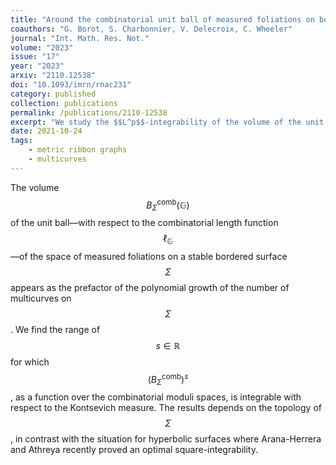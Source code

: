 ```yaml
---
title: "Around the combinatorial unit ball of measured foliations on bordered surfaces"
coauthors: "G. Borot, S. Charbonnier, V. Delecroix, C. Wheeler"
journal: "Int. Math. Res. Not."
volume: "2023"
issue: "17"
year: "2023"
arxiv: "2110.12538"
doi: "10.1093/imrn/rnac231"
category: published
collection: publications
permalink: /publications/2110-12538
excerpt: "We study the $$L^p$$-integrability of the volume of the unit ball in the space of measured foliations."
date: 2021-10-24
tags:
    - metric ribbon graphs
    - multicurves
---
```


The volume $$B^{\mathrm{comb}}_{\Sigma}(\mathbb{G})$$ of the unit ball—with respect to the combinatorial length function $$\ell_{\mathbb{G}}$$—of the space of measured foliations on a stable bordered surface $$\Sigma$$ appears as the prefactor of the polynomial growth of the number of multicurves on $$\Sigma$$. We find the range of $$s \in \mathbb{R}$$ for which $$(B^{\mathrm{comb}}_{\Sigma})^s$$, as a function over the combinatorial moduli spaces, is integrable with respect to the Kontsevich measure. The results depends on the topology of $$\Sigma$$, in contrast with the situation for hyperbolic surfaces where Arana-Herrera and Athreya recently proved an optimal square-integrability. 